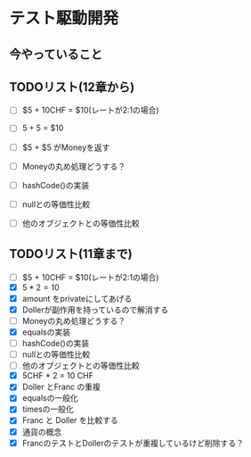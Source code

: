 # テスト駆動開発
## 今やっていること


## TODOリスト(12章から)
- [ ] $5 + 10CHF = $10(レートが2:1の場合)
- [ ] $5 + 5$ = $10
- [ ] $5 + $5 がMoneyを返す
- [ ] Moneyの丸め処理どうする？
- [ ] hashCode()の実装
- [ ] nullとの等価性比較
- [ ] 他のオブジェクトとの等価性比較


## TODOリスト(11章まで)
- [ ] $5 + 10CHF = $10(レートが2:1の場合)
- [x] $5 * 2 = 10$
- [x] amount をprivateにしてあげる
- [x] Dollerが副作用を持っているので解消する
- [ ] Moneyの丸め処理どうする？
- [x] equalsの実装
- [ ] hashCode()の実装
- [ ] nullとの等価性比較
- [ ] 他のオブジェクトとの等価性比較
- [x] 5CHF * 2 = 10 CHF
- [x] Doller とFranc の重複
- [x] equalsの一般化
- [x] timesの一般化
- [x] Franc と Doller を比較する
- [x] 通貨の概念
- [x] FrancのテストとDollerのテストが重複しているけど削除する？
